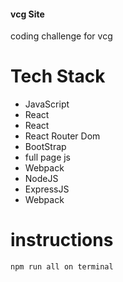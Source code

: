 #### vcg Site
coding challenge for vcg

# Tech Stack
- JavaScript
- React
- React
- React Router Dom
- BootStrap
- full page js
- Webpack
- NodeJS
- ExpressJS
- Webpack

# instructions
	npm run all on terminal